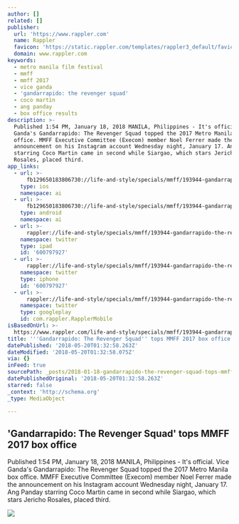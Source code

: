 ```yaml
---
author: []
related: []
publisher:
  url: 'https://www.rappler.com'
  name: Rappler
  favicon: 'https://static.rappler.com/templates/rappler3_default/favicon.ico'
  domain: www.rappler.com
keywords:
  - metro manila film festival
  - mmff
  - mmff 2017
  - vice ganda
  - 'gandarrapido: the revenger squad'
  - coco martin
  - ang panday
  - box office results
description: >-
  Published 1:54 PM, January 18, 2018 MANILA, Philippines - It's official. Vice
  Ganda's Gandarrapido: The Revenger Squad topped the 2017 Metro Manila box
  office. MMFF Executive Committee (Execom) member Noel Ferrer made the
  announcement on his Instagram account Wednesday night, January 17. Ang Panday
  starring Coco Martin came in second while Siargao, which stars Jericho
  Rosales, placed third.
app_links:
  - url: >-
      fb129650183806730://life-and-style/specials/mmff/193944-gandarrapido-the-revenger-squad-tops-metro-manila-2017-box-office
    type: ios
    namespace: ai
  - url: >-
      fb129650183806730://life-and-style/specials/mmff/193944-gandarrapido-the-revenger-squad-tops-metro-manila-2017-box-office
    type: android
    namespace: ai
  - url: >-
      rappler://life-and-style/specials/mmff/193944-gandarrapido-the-revenger-squad-tops-metro-manila-2017-box-office
    namespace: twitter
    type: ipad
    id: '600797927'
  - url: >-
      rappler://life-and-style/specials/mmff/193944-gandarrapido-the-revenger-squad-tops-metro-manila-2017-box-office
    namespace: twitter
    type: iphone
    id: '600797927'
  - url: >-
      rappler://life-and-style/specials/mmff/193944-gandarrapido-the-revenger-squad-tops-metro-manila-2017-box-office
    namespace: twitter
    type: googleplay
    id: com.rappler.RapplerMobile
isBasedOnUrl: >-
  https://www.rappler.com/life-and-style/specials/mmff/193944-gandarrapido-the-revenger-squad-tops-metro-manila-2017-box-office
title: '''Gandarrapido: The Revenger Squad'' tops MMFF 2017 box office'
datePublished: '2018-05-20T01:32:58.263Z'
dateModified: '2018-05-20T01:32:58.075Z'
via: {}
inFeed: true
sourcePath: _posts/2018-01-18-gandarrapido-the-revenger-squad-tops-mmff-2017-box-office.md
datePublishedOriginal: '2018-05-20T01:32:58.263Z'
starred: false
_context: 'http://schema.org'
_type: MediaObject

---
```

<article style=""><h1>'Gandarrapido: The Revenger Squad' tops MMFF 2017 box office</h1><p>Published 1:54 PM, January 18, 2018 MANILA, Philippines - It's official. Vice Ganda's Gandarrapido: The Revenger Squad topped the 2017 Metro Manila box office. MMFF Executive Committee (Execom) member Noel Ferrer made the announcement on his Instagram account Wednesday night, January 17. Ang Panday starring Coco Martin came in second while Siargao, which stars Jericho Rosales, placed third.</p><img src="https://assets.rappler.com/465545A514E444D69FC4E85B05DF6594/img/1D8FC48D772A48ED8559FF10F540B3E0/gandarra.jpg" /></article>